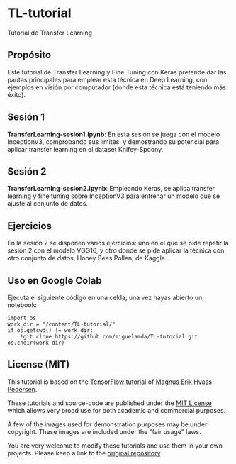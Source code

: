 # TL-tutorial
Tutorial de Transfer Learning

## Propósito
Este tutorial de Transfer Learning y Fine Tuning con Keras pretende dar las pautas principales para emplear esta técnica en Deep Learning, con ejemplos en visión por computador (donde esta técnica está teniendo más éxito).

## Sesión 1

**TransferLearning-sesion1.ipynb**: En esta sesión se juega con el modelo InceptionV3, comprobando sus límites, y demostrando su potencial para aplicar transfer learning en el dataset Knifey-Spoony.

## Sesión 2

**TransferLearning-sesion2.ipynb**: Empleando Keras, se aplica transfer learning y fine tuning sobre InceptionV3 para entrenar un modelo que se ajuste al conjunto de datos.

## Ejercicios

En la sesión 2 se disponen varios ejercicios: uno en el que se pide repetir la sesión 2 con el modelo VGG16, y otro donde se pide aplicar la técnica con otro conjunto de datos, Honey Bees Pollen, de Kaggle.

## Uso en Google Colab

Ejecuta el siguiente código en una celda, una vez hayas abierto un notebook:

    import os
    work_dir = "/content/TL-tutorial/"
    if os.getcwd() != work_dir:
        !git clone https://github.com/miguelamda/TL-tutorial.git
    os.chdir(work_dir)

## License (MIT)

This tutorial is based on the [TensorFlow tutorial](https://github.com/Hvass-Labs/TensorFlow-Tutorials) of [Magnus Erik Hvass Pedersen](http://www.hvass-labs.org).

These tutorials and source-code are published under the [MIT License](https://github.com/Hvass-Labs/TensorFlow-Tutorials/blob/master/LICENSE) which allows very broad use for both academic and commercial purposes.

A few of the images used for demonstration purposes may be under copyright. These images are included under the "fair usage" laws.

You are very welcome to modify these tutorials and use them in your own projects.
Please keep a link to the [original repository](https://github.com/Hvass-Labs/TensorFlow-Tutorials).
